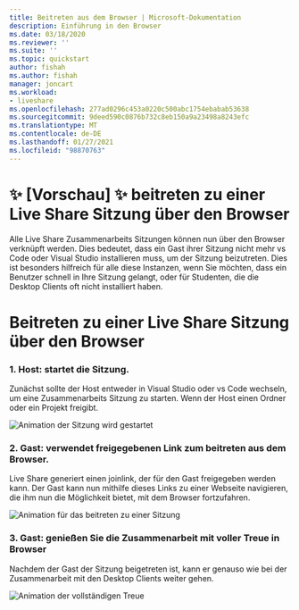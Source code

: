 ```yaml
---
title: Beitreten aus dem Browser | Microsoft-Dokumentation
description: Einführung in den Browser
ms.date: 03/18/2020
ms.reviewer: ''
ms.suite: ''
ms.topic: quickstart
author: fishah
ms.author: fishah
manager: joncart
ms.workload:
- liveshare
ms.openlocfilehash: 277ad0296c453a0220c500abc1754ebabab53638
ms.sourcegitcommit: 9deed590c0876b732c8eb150a9a23498a8243efc
ms.translationtype: MT
ms.contentlocale: de-DE
ms.lasthandoff: 01/27/2021
ms.locfileid: "98870763"
---
```

<!--
Copyright &copy; Microsoft Corporation
All rights reserved.
Creative Commons Attribution 4.0 License (International): https://creativecommons.org/licenses/by/4.0/legalcode
-->

# <a name="preview-joining-a-live-share-session-from-the-browser"></a>✨ [Vorschau] ✨ beitreten zu einer Live Share Sitzung über den Browser

Alle Live Share Zusammenarbeits Sitzungen können nun über den Browser verknüpft werden. Dies bedeutet, dass ein Gast ihrer Sitzung nicht mehr vs Code oder Visual Studio installieren muss, um der Sitzung beizutreten. Dies ist besonders hilfreich für alle diese Instanzen, wenn Sie möchten, dass ein Benutzer schnell in Ihre Sitzung gelangt, oder für Studenten, die die Desktop Clients oft nicht installiert haben.


# <a name="how-to-join-a-live-share-session-from-the-browser"></a>Beitreten zu einer Live Share Sitzung über den Browser 

### <a name="1-host-starts-session"></a>1. Host: startet die Sitzung. 
Zunächst sollte der Host entweder in Visual Studio oder vs Code wechseln, um eine Zusammenarbeits Sitzung zu starten. Wenn der Host einen Ordner oder ein Projekt freigibt.

![Animation der Sitzung wird gestartet](https://user-images.githubusercontent.com/51928518/76938928-b814e300-68b4-11ea-923e-cefabd4688c6.gif)

### <a name="2-guest-uses-shared-link-to-join-from-browser"></a>2. Gast: verwendet freigegebenen Link zum beitreten aus dem Browser. 
Live Share generiert einen joinlink, der für den Gast freigegeben werden kann. Der Gast kann nun mithilfe dieses Links zu einer Webseite navigieren, die ihm nun die Möglichkeit bietet, mit dem Browser fortzufahren.

![Animation für das beitreten zu einer Sitzung](https://user-images.githubusercontent.com/51928518/76941137-b8af7880-68b8-11ea-8228-41fdf4afd3ef.gif)

### <a name="3-guest-enjoys-full-fidelity-collaboration-experience-from-browser"></a>3. Gast: genießen Sie die Zusammenarbeit mit voller Treue in Browser 
Nachdem der Gast der Sitzung beigetreten ist, kann er genauso wie bei der Zusammenarbeit mit den Desktop Clients weiter gehen.

![Animation der vollständigen Treue](https://user-images.githubusercontent.com/51928518/76942009-40e24d80-68ba-11ea-885c-6eb1069ed550.gif)

<!---
# Frequently asked questions 

##### 1. Is there an environment running in the background, that is hosting my session in the browser?
When you join a Live Share session from the browser, there is no new environment spun up. It is a serverless service. 
##### 2. Do I have to pay for the service of joining from the browser?
Joining from the browser is free, much like all of Live Share.

##### 3. How is this different from Visual Studio Online?
When you join from the browser, you only access the VS Code client from the browser during the session. Once the session ends, all the files and folders along with editor capabilities will close. To use an editor in the browser, backed with your own environment to edit your own files, you must use [Visual Studio Online.](aka.ms/vso)

##### 4. Does this work for all browsers?
Yes. This works on all browsers. 
##### 5. Is there a VS client that I can use in the browser?
We do not have this available yet. 

# Feedback and issues 
This is a preview feature, and we hope to get user feedback to improve the experience. Please fill out any feedback or issues you see on our GitHub repo [here.](https://github.com/MicrosoftDocs/live-share/issues/new?template=bug_report.md)

--->
